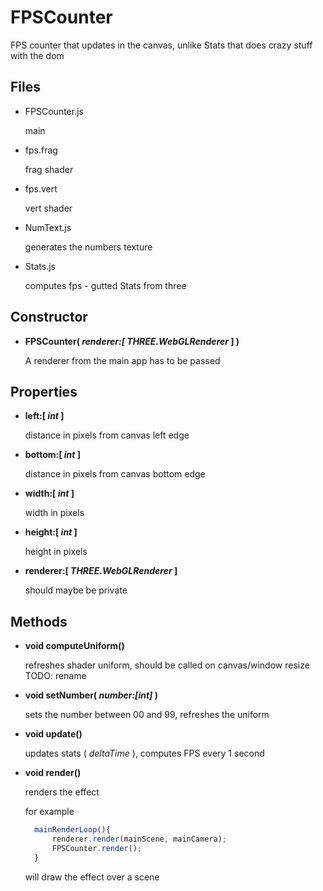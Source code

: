 # FPSCounter

FPS counter that updates in the canvas, unlike Stats that does crazy stuff with the dom



## Files

* FPSCounter.js

  main

* fps.frag

  frag shader

* fps.vert

  vert shader

* NumText.js

  generates the numbers texture

* Stats.js

  computes fps - gutted Stats from three



## Constructor




* **FPSCounter( *renderer:[ THREE.WebGLRenderer* ] )**

  A renderer from the main app has to be passed 


## Properties

* **left:[ *int* ]**

  distance in pixels from canvas left edge


* **bottom:[ *int* ]**

  distance in pixels from canvas bottom edge


* **width:[ *int* ]**

  width in pixels


* **height:[ *int* ]**

  height in pixels


* **renderer:[ *THREE.WebGLRenderer* ]**

  should maybe be private


## Methods

* **void computeUniform()**

  refreshes shader uniform, should be called on canvas/window resize
  TODO: rename

* **void setNumber( *number:[int]* )**

  sets the number between 00 and 99, refreshes the uniform

* **void update()**

  updates stats ( *deltaTime* ), computes FPS every 1 second

* **void render()**

  renders the effect

  for example

  ```javascript
    mainRenderLoop(){
    	renderer.render(mainScene, mainCamera);
    	FPSCounter.render();
    }
  ```

  will draw the effect over a scene 
